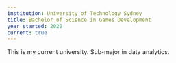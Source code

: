 ```yaml
---
institution: University of Technology Sydney
title: Bachelor of Science in Games Development
year_started: 2020
current: true
---
```


This is my current university. Sub-major in data analytics.
